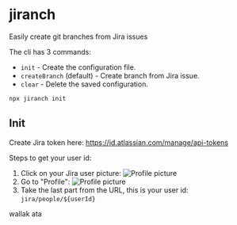 # jiranch
Easily create git branches from Jira issues

The cli has 3 commands: 
- `init` - Create the configuration file.
- `createBranch` (default) - Create branch from Jira issue.
- `clear` - Delete the saved configuration.

```bash
npx jiranch init
```

## Init

Create Jira token here: https://id.atlassian.com/manage/api-tokens

Steps to get your user id: 

1. Click on your Jira user picture:
   ![Profile picture](./step-1.png)
2. Go to "Profile":
   ![Profile picture](./step-2.png)
3. Take the last part from the URL, this is your user id: `jira/people/${userId}`

wallak ata